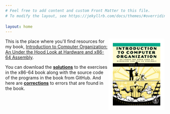 ```yaml
---
# Feel free to add content and custom Front Matter to this file.
# To modify the layout, see https://jekyllrb.com/docs/themes/#overriding-theme-defaults

layout: home
---
```

<img align="right" width="150" style="border:14px solid white
" src="./images/ComputerOrganization.png">

This is the place where you'll find resources for my book, [Introduction to Computer Organization: An Under the Hood Look at Hardware and x86-64 Assembly](https://nostarch.com/introcomporg).

You can download the [**solutions**](./itco_x86-64/) to the exercises in the x86-64 book along with the source code of the programs in the book from GitHub. And here are [**corrections**](./itco_x86-64/gh-pages/x86-64_errata.md) to errors that are found in the book.

